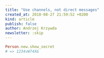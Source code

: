 ```yaml
---
title: "Use channels, not direct messages"
created_at: 2018-08-27 21:59:52 +0200
kind: article
publish: false
author: Andrzej Krzywda
newsletter: :skip
---
```



<!-- more -->

```ruby
Person.new.show_secret
# => 1234vW74X&
```


